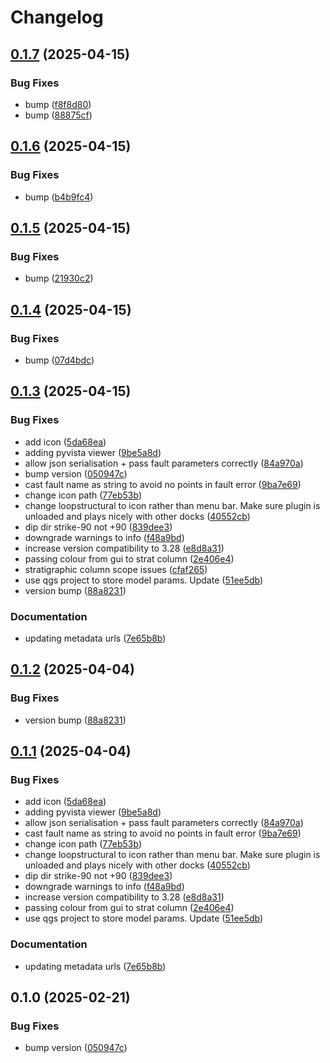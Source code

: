 # Changelog

## [0.1.7](https://github.com/lachlangrose/plugin_loopstructural/compare/v0.1.6...v0.1.7) (2025-04-15)


### Bug Fixes

* bump ([f8f8d80](https://github.com/lachlangrose/plugin_loopstructural/commit/f8f8d80514484e6a1f57ee7109e35e4cb8533cd9))
* bump ([88875cf](https://github.com/lachlangrose/plugin_loopstructural/commit/88875cfab4bf855408dd0192c826e59bc3d22178))

## [0.1.6](https://github.com/lachlangrose/plugin_loopstructural/compare/v0.1.5...v0.1.6) (2025-04-15)


### Bug Fixes

* bump ([b4b9fc4](https://github.com/lachlangrose/plugin_loopstructural/commit/b4b9fc49bae261ce5bce1fb63d95fc807a469552))

## [0.1.5](https://github.com/lachlangrose/plugin_loopstructural/compare/v0.1.4...v0.1.5) (2025-04-15)


### Bug Fixes

* bump ([21930c2](https://github.com/lachlangrose/plugin_loopstructural/commit/21930c2281f616ab8efca4a58c969c7b46a995f1))

## [0.1.4](https://github.com/lachlangrose/plugin_loopstructural/compare/v0.1.3...v0.1.4) (2025-04-15)


### Bug Fixes

* bump ([07d4bdc](https://github.com/lachlangrose/plugin_loopstructural/commit/07d4bdc4256ee4cd0d64dc9ca434ae98818fba53))

## [0.1.3](https://github.com/lachlangrose/plugin_loopstructural/compare/v0.1.2...v0.1.3) (2025-04-15)


### Bug Fixes

* add icon ([5da68ea](https://github.com/lachlangrose/plugin_loopstructural/commit/5da68ea271ac8d3091c0936b2a30e8c3bbcb0100))
* adding pyvista viewer ([9be5a8d](https://github.com/lachlangrose/plugin_loopstructural/commit/9be5a8dedc985050f2e408aee638c7d4c006b432))
* allow json serialisation + pass fault parameters correctly ([84a970a](https://github.com/lachlangrose/plugin_loopstructural/commit/84a970a672704ff0e88ca7cc4e05c8a6a793ff59))
* bump version ([050947c](https://github.com/lachlangrose/plugin_loopstructural/commit/050947ca6468291ef40c947893215c6f7eb0becc))
* cast fault name as string to avoid no points in fault error ([9ba7e69](https://github.com/lachlangrose/plugin_loopstructural/commit/9ba7e690f6f155adf05f733f671858f1f07e0703))
* change icon path ([77eb53b](https://github.com/lachlangrose/plugin_loopstructural/commit/77eb53be95ffab87e67e2a93afa828f5443c073d))
* change loopstructural to icon rather than menu bar. Make sure plugin is unloaded and plays nicely with other docks ([40552cb](https://github.com/lachlangrose/plugin_loopstructural/commit/40552cb21a629488cde3e167eff7648d49620c55))
* dip dir strike-90 not +90 ([839dee3](https://github.com/lachlangrose/plugin_loopstructural/commit/839dee385b2984eb53469938620222ca5320f509))
* downgrade warnings to info ([f48a9bd](https://github.com/lachlangrose/plugin_loopstructural/commit/f48a9bd08e9cb81fc52444c8d6f9456261a15d6b))
* increase version compatibility to 3.28 ([e8d8a31](https://github.com/lachlangrose/plugin_loopstructural/commit/e8d8a3157943a44c7e4441d76894b9a85be53777))
* passing colour from gui to strat column ([2e406e4](https://github.com/lachlangrose/plugin_loopstructural/commit/2e406e4d34e6ac919b84cdb20a959036ea0d5d55))
* stratigraphic column scope issues ([cfaf265](https://github.com/lachlangrose/plugin_loopstructural/commit/cfaf265864fdd7b7a206270035e3895dae36e2be))
* use qgs project to store model params. Update ([51ee5db](https://github.com/lachlangrose/plugin_loopstructural/commit/51ee5db4e3640cadc421c4714ef58df7d38e7300))
* version bump ([88a8231](https://github.com/lachlangrose/plugin_loopstructural/commit/88a82314da6fbb6a5f5ad334bff4156a7b3872c7))


### Documentation

* updating metadata urls ([7e65b8b](https://github.com/lachlangrose/plugin_loopstructural/commit/7e65b8bb684f45d1657af59374c95cc2f135783e))

## [0.1.2](https://github.com/Loop3D/plugin_loopstructural/compare/v0.1.1...v0.1.2) (2025-04-04)


### Bug Fixes

* version bump ([88a8231](https://github.com/Loop3D/plugin_loopstructural/commit/88a82314da6fbb6a5f5ad334bff4156a7b3872c7))

## [0.1.1](https://github.com/Loop3D/plugin_loopstructural/compare/v0.1.0...v0.1.1) (2025-04-04)


### Bug Fixes

* add icon ([5da68ea](https://github.com/Loop3D/plugin_loopstructural/commit/5da68ea271ac8d3091c0936b2a30e8c3bbcb0100))
* adding pyvista viewer ([9be5a8d](https://github.com/Loop3D/plugin_loopstructural/commit/9be5a8dedc985050f2e408aee638c7d4c006b432))
* allow json serialisation + pass fault parameters correctly ([84a970a](https://github.com/Loop3D/plugin_loopstructural/commit/84a970a672704ff0e88ca7cc4e05c8a6a793ff59))
* cast fault name as string to avoid no points in fault error ([9ba7e69](https://github.com/Loop3D/plugin_loopstructural/commit/9ba7e690f6f155adf05f733f671858f1f07e0703))
* change icon path ([77eb53b](https://github.com/Loop3D/plugin_loopstructural/commit/77eb53be95ffab87e67e2a93afa828f5443c073d))
* change loopstructural to icon rather than menu bar. Make sure plugin is unloaded and plays nicely with other docks ([40552cb](https://github.com/Loop3D/plugin_loopstructural/commit/40552cb21a629488cde3e167eff7648d49620c55))
* dip dir strike-90 not +90 ([839dee3](https://github.com/Loop3D/plugin_loopstructural/commit/839dee385b2984eb53469938620222ca5320f509))
* downgrade warnings to info ([f48a9bd](https://github.com/Loop3D/plugin_loopstructural/commit/f48a9bd08e9cb81fc52444c8d6f9456261a15d6b))
* increase version compatibility to 3.28 ([e8d8a31](https://github.com/Loop3D/plugin_loopstructural/commit/e8d8a3157943a44c7e4441d76894b9a85be53777))
* passing colour from gui to strat column ([2e406e4](https://github.com/Loop3D/plugin_loopstructural/commit/2e406e4d34e6ac919b84cdb20a959036ea0d5d55))
* use qgs project to store model params. Update ([51ee5db](https://github.com/Loop3D/plugin_loopstructural/commit/51ee5db4e3640cadc421c4714ef58df7d38e7300))


### Documentation

* updating metadata urls ([7e65b8b](https://github.com/Loop3D/plugin_loopstructural/commit/7e65b8bb684f45d1657af59374c95cc2f135783e))

## 0.1.0 (2025-02-21)


### Bug Fixes

* bump version ([050947c](https://github.com/Loop3D/plugin_loopstructural/commit/050947ca6468291ef40c947893215c6f7eb0becc))
